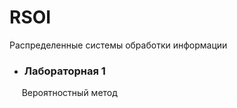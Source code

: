# RSOI
Распределенные системы обработки информации
* ### Лабораторная 1  
&nbsp;&nbsp;&nbsp;&nbsp;&nbsp;Вероятностный метод
